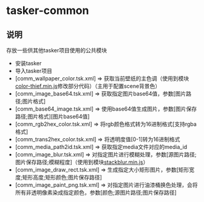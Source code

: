 # tasker-common



## 说明
存放一些供其他tasker项目使用的公共模块
* 安装tasker
* 导入tasker项目
* [comm_wallpaper_color.tsk.xml] => 获取当前壁纸的主色调（使用到模块[color-thief.min.js](https://github.com/lokesh/color-thief)修改部分代码）（主用于配置scene背景色）
* [comm_image_base64.tsk.xml] => 获取指定图片base64值，参数[图片路径;图片格式]
* [comm_base64_image.tsk.xml] => 使用base64值生成图片，参数[图片保存路径;图片格式][图片base64值]
* [comm_rgb2hex_color.tsk.xml] => 将rgb颜色格式转为16进制格式[支持rgba格式]
* [comm_trans2hex_color.tsk.xml] => 将透明度值[0-1]转为16进制格式
* [comm_media_path2id.tsk.xml] => 获取指定media文件对应的media_id
* [comm_image_blur.tsk.xml] => 对指定图片进行模糊处理，参数[源图片路径;图片保存路径;模糊程度]（使用到模块[stackblur.min.js](https://github.com/flozz/StackBlur)）
* [comm_image_draw_rect.tsk.xml] => 生成指定大小矩形图片，参数[矩形宽度;矩形高度;矩形颜色;图片保存路径]
* [comm_image_paint_png.tsk.xml] => 对指定图片进行油漆桶换色处理，会将所有非透明像素染成指定颜色，参数[颜色;源图片路径;图片保存路径]